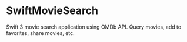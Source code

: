 # SwiftMovieSearch
Swift 3 movie search application using OMDb API. Query movies, add to favorites, share movies, etc. 
